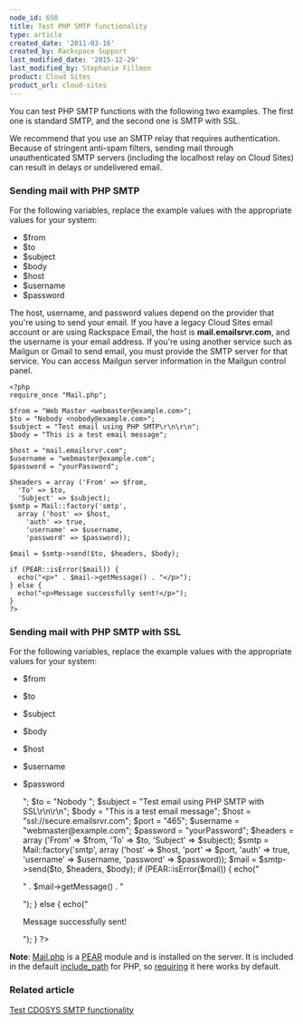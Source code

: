 ```yaml
---
node_id: 650
title: Test PHP SMTP functionality
type: article
created_date: '2011-03-16'
created_by: Rackspace Support
last_modified_date: '2015-12-29'
last_modified_by: Stephanie Fillmon
product: Cloud Sites
product_url: cloud-sites
---
```


You can test PHP SMTP functions with the following two examples. The
first one is standard SMTP, and the second one is SMTP with SSL.

We recommend that you use an SMTP relay that requires authentication.
Because of stringent anti-spam filters, sending mail through
unauthenticated SMTP servers (including the localhost relay on Cloud
Sites) can result in delays or undelivered email.

### Sending mail with PHP SMTP

For the following variables, replace the example values with the
appropriate values for your system:

-   $from
-   $to
-   $subject
-   $body
-   $host
-   $username
-   $password

The host, username, and password values depend on the provider that
you're using to send your email. If you have a legacy Cloud Sites email
account or are using Rackspace Email, the host is
**mail.emailsrvr.com**, and the username is your email address. If
you're using another service such as Mailgun or Gmail to send email, you
must provide the SMTP server for that service. You can access Mailgun
server information in the Mailgun control panel.

    <?php
    require_once "Mail.php";

    $from = "Web Master <webmaster@example.com>";
    $to = "Nobody <nobody@example.com>";
    $subject = "Test email using PHP SMTP\r\n\r\n";
    $body = "This is a test email message";

    $host = "mail.emailsrvr.com";
    $username = "webmaster@example.com";
    $password = "yourPassword";

    $headers = array ('From' => $from,
      'To' => $to,
      'Subject' => $subject);
    $smtp = Mail::factory('smtp',
      array ('host' => $host,
        'auth' => true,
        'username' => $username,
        'password' => $password));

    $mail = $smtp->send($to, $headers, $body);

    if (PEAR::isError($mail)) {
      echo("<p>" . $mail->getMessage() . "</p>");
    } else {
      echo("<p>Message successfully sent!</p>");
    }
    ?>

### Sending mail with PHP SMTP with SSL

For the following variables, replace the example values with the
appropriate values for your system:

-   $from
-   $to
-   $subject
-   $body
-   $host
-   $username
-   $password


    <?php
    require_once "Mail.php";

    $from = "Web Master <webmaster@example.com>";
    $to = "Nobody <nobody@example.com>";
    $subject = "Test email using PHP SMTP with SSL\r\n\r\n";
    $body = "This is a test email message";

    $host = "ssl://secure.emailsrvr.com";
    $port = "465";
    $username = "webmaster@example.com";
    $password = "yourPassword";

    $headers = array ('From' => $from,
      'To' => $to,
      'Subject' => $subject);
    $smtp = Mail::factory('smtp',
      array ('host' => $host,
        'port' => $port,
        'auth' => true,
        'username' => $username,
        'password' => $password));

    $mail = $smtp->send($to, $headers, $body);

    if (PEAR::isError($mail)) {
      echo("<p>" . $mail->getMessage() . "</p>");
    } else {
      echo("<p>Message successfully sent!</p>");
    }
    ?>

**Note**: [Mail.php](http://pear.php.net/package/Mail) is a [PEAR](http://pear.php.net/) module and is installed on the server. It is included in the default [include\_path](http://www.php.net/manual/en/ini.core.php) for PHP, so [requiring](http://php.net/manual/en/function.require.php) it here works by default.

### Related article

[Test CDOSYS SMTP functionality](/how-to/test-cdosys-smtp-functionality)
